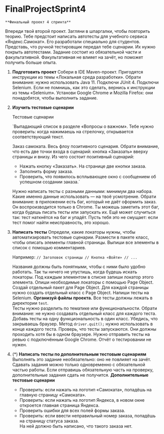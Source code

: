 # FinalProjectSprint4
    **Финальный проект 4 спринта**
Впереди твой второй проект. Загляни в шпаргалки, чтобы повторить теорию.
Тебе предстоит написать автотесты для учебного сервиса «Яндекс.Самокат». 
Его разработали специально для студентов.
Представь, что ручной тестировщик передал тебе сценарии. Их нужно покрыть автотестами.
Задание состоит из обязательной части и факультативной. 
Факультативная не влияет на зачёт, но поможет получить больше опыта.

1. **Подготовить проект**
   Собери в IDE Maven-проект. Пригодятся инструкции из темы «Локальная среда разработки». 
   Обрати внимание: нужно использовать Java 11. Подключи JUnit 4.
   Подключи Selenium. Если не помнишь, как это сделать, вернись к инструкции из темы «Selenium».
   Установи Google Chrome и Mozilla Firefox: они понадобятся, чтобы выполнить задание.

2. **Изучить тестовые сценарии** 
    
    Тестовые сценарии
    
   `Выпадающий список в разделе «Вопросы о важном».
    Тебе нужно проверить: когда нажимаешь на стрелочку, открывается соответствующий текст.
    
    Заказ самоката. 
    Весь флоу позитивного сценария. Обрати внимание, что есть две точки входа в сценарий: 
    кнопка «Заказать» вверху страницы и внизу.
    Из чего состоит позитивный сценарий:
    * Нажать кнопку «Заказать». На странице две кнопки заказа.
    * Заполнить форму заказа.
    * Проверить, что появилось всплывающее окно с сообщением об успешном создании заказа.`
       
    Нужно написать тесты с разными данными: минимум два набора. 
    Какие именно данные использовать — на твоё усмотрение.
    Обрати внимание: в приложении есть баг, который не даёт оформить заказ. Он воспроизводится только в Chrome.
    Ты можешь заметить этот баг, когда будешь писать тесты или запускать их. 
    Ещё может случиться так: тест наткнётся на баг и упадёт. 
    Пусть тебя это не смущает: если тест помог найти неисправность, это хорошо.

3. **Написать тесты**
   Определи, какие локаторы нужны, чтобы автоматизировать тестовые сценарии. 
   Размести в пакете класс, чтобы описать элементы главной страницы. 
   Выпиши все элементы в список с помощью комментариев.
   
   Например:
 `// Заголовок страницы
  // Кнопка «Войти»
  // ...`
   
   Названия должны быть понятными, чтобы с ними было удобно работать. 
   Так ты ничего не упустишь, когда будешь искать локаторы.
   Под каждым элементом в списке запиши локатор этого элемента.
   Опиши необходимые локаторы с помощью Page Object.
   Создай отдельный пакет для Page Object.
   Для каждой страницы нужно создать отдельный класс с Page Object.
   Напиши тесты на Selenium.
   **Организуй файлы проекта.** 
   Все тесты должны лежать в директории `test`.    
   Тесты нужно разделить по тематике или функциональности. 
   Обрати внимание: не нужно создавать отдельный класс для каждого теста. 
   Добавь тесты на одну функциональность в один класс.
   Убедись, что закрываешь браузер. Метод `driver.quit();` нужно использовать в конце каждого теста.
   Проверь, что тесты запускаются. Они должны проходить хотя бы в одном браузере. 
   Нужно отправить тесты на ревью с подключённым Google Chrome.
   Отчёт о тестировании не нужен. 

4. (*) **Написать тесты по дополнительным тестовым сценариям**
   Выполнять это задание необязательно: оно не повлияет на зачёт.
   Сдавать задания можно только одновременно с обязательной частью работы. 
   Если отправишь обязательную часть на проверку, дополнительные задания сдать не получится.
   **Дополнительные тестовые сценарии**
   * Проверить: если нажать на логотип «Самоката», попадёшь на главную страницу «Самоката».
   * Проверить: если нажать на логотип Яндекса, в новом окне откроется главная страница Яндекса.
   * Проверить ошибки для всех полей формы заказа.
   * Проверить: если ввести неправильный номер заказа, попадёшь на страницу статуса заказа.  
   На ней должно быть написано, что такого заказа нет.
